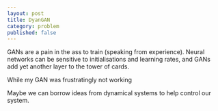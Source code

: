```yaml
---
layout: post
title: DyanGAN
category: problem
published: false
---
```


GANs are a pain in the ass to train (speaking from experience). Neural networks can be sensitive to initialisations and learning rates, and GANs add yet another layer to the tower of cards.

While my GAN was frustratingly not working

Maybe we can borrow ideas from dynamical systems to help control our system.